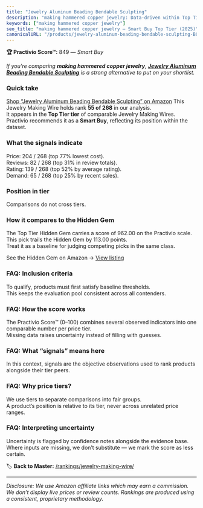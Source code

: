 ```yaml
---
title: "Jewelry Aluminum Beading Bendable Sculpting"
description: "making hammered copper jewelry: Data-driven within Top Tier ranking using the Practivio Score™. Positioned by quality, value, demand, findability, momentum."
keywords: ["making hammered copper jewelry"]
seo_title: "making hammered copper jewelry — Smart Buy Top Tier (2025)"
canonicalURL: "/products/jewelry-aluminum-beading-bendable-sculpting-B07ZLZDSVS/"
---
```


**🏆 Practivio Score™:** 849 — _Smart Buy_


*If you're comparing **making hammered copper jewelry**, **[Jewelry Aluminum Beading Bendable Sculpting](https://www.amazon.com/dp/B07ZLZDSVS?tag=practivio-20)** is a strong alternative to put on your shortlist.*
### Quick take
[Shop “Jewelry Aluminum Beading Bendable Sculpting” on Amazon](https://www.amazon.com/dp/B07ZLZDSVS?tag=practivio-20)
This Jewelry Making Wire holds rank **55 of 268** in our analysis.  
It appears in the **Top Tier tier** of comparable Jewelry Making Wires.  
Practivio recommends it as a **Smart Buy**, reflecting its position within the dataset.

### What the signals indicate
Price: 204 / 268 (top 77% lowest cost).  
Reviews: 82 / 268 (top 31% in review totals).  
Rating: 139 / 268 (top 52% by average rating).  
Demand: 65 / 268 (top 25% by recent sales).

### Position in tier
Comparisons do not cross tiers.

### How it compares to the Hidden Gem
The Top Tier Hidden Gem carries a score of 962.00 on the Practivio scale.  
This pick trails the Hidden Gem by 113.00 points.  
Treat it as a baseline for judging competing picks in the same class.  

See the Hidden Gem on Amazon → [View listing](https://www.amazon.com/dp/B00BOZ79UO?tag=practivio-20)

### FAQ: Inclusion criteria
To qualify, products must first satisfy baseline thresholds.  
This keeps the evaluation pool consistent across all contenders.

### FAQ: How the score works
The Practivio Score™ (0–100) combines several observed indicators into one comparable number per price tier.  
Missing data raises uncertainty instead of filling with guesses.

### FAQ: What “signals” means here
In this context, signals are the objective observations used to rank products alongside their tier peers.

### FAQ: Why price tiers?
We use tiers to separate comparisons into fair groups.  
A product’s position is relative to its tier, never across unrelated price ranges.

### FAQ: Interpreting uncertainty
Uncertainty is flagged by confidence notes alongside the evidence base.  
Where inputs are missing, we don’t substitute — we mark the score as less certain.


🏷️ **Back to Master:** [/rankings/jewelry-making-wire/](/rankings/jewelry-making-wire/)

---
_Disclosure: We use Amazon affiliate links which may earn a commission. We don’t display live prices or review counts. Rankings are produced using a consistent, proprietary methodology._
